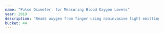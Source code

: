 ```yaml
---
name: "Pulse Oximeter, for Measuring Blood Oxygen Levels"
year: 2019
description: "Reads oxygen from finger using noninvasive light emitting and light sensing photodiode set to read oxygen level from a finger."
bucket: 44
---
```

